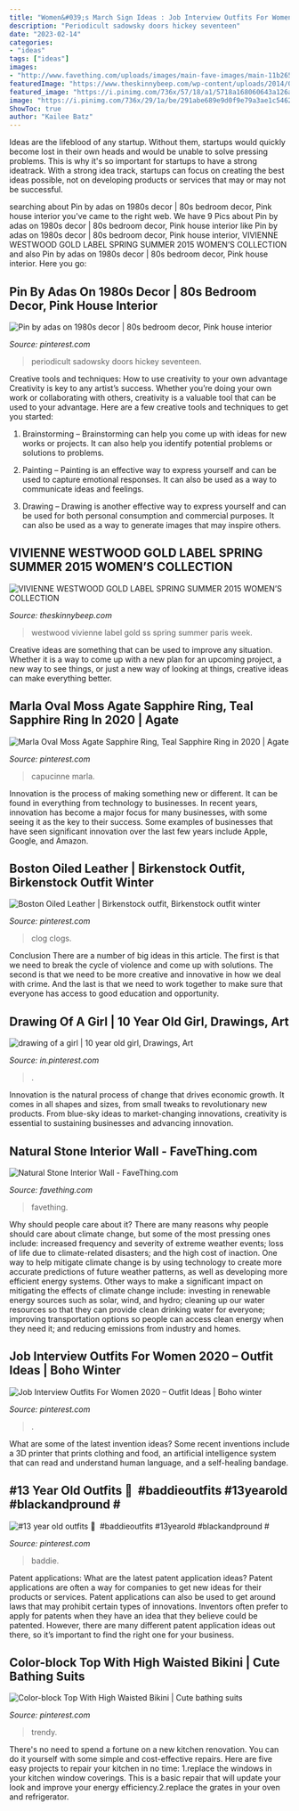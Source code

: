 ```yaml
---
title: "Women&#039;s March Sign Ideas : Job Interview Outfits For Women 2020 – Outfit Ideas"
description: "Periodicult sadowsky doors hickey seventeen"
date: "2023-02-14"
categories:
- "ideas"
tags: ["ideas"]
images:
- "http://www.favething.com/uploads/images/main-fave-images/main-11b2658ae202f0369d4aab1b6a68c4eb7ef0a0f7.jpg"
featuredImage: "https://www.theskinnybeep.com/wp-content/uploads/2014/09/SS-2015-Vivienne-Westwood-Gold-Label-Fashion-Show.jpg"
featured_image: "https://i.pinimg.com/736x/57/18/a1/5718a168060643a126af3980a5f51f82.jpg"
image: "https://i.pinimg.com/736x/29/1a/be/291abe689e9d0f9e79a3ae1c5462811d.jpg"
ShowToc: true
author: "Kailee Batz"
---
```



Ideas are the lifeblood of any startup. Without them, startups would quickly become lost in their own heads and would be unable to solve pressing problems. This is why it's so important for startups to have a strong ideatrack. With a strong idea track, startups can focus on creating the best ideas possible, not on developing products or services that may or may not be successful.

	

		
searching about Pin by adas on 1980s decor | 80s bedroom decor, Pink house interior you've came to the right web. We have 9 Pics about Pin by adas on 1980s decor | 80s bedroom decor, Pink house interior like Pin by adas on 1980s decor | 80s bedroom decor, Pink house interior, VIVIENNE WESTWOOD GOLD LABEL SPRING SUMMER 2015 WOMEN’S COLLECTION and also Pin by adas on 1980s decor | 80s bedroom decor, Pink house interior. Here you go:
		
    
## Pin By Adas On 1980s Decor | 80s Bedroom Decor, Pink House Interior

<img loading=lazy src="https://i.pinimg.com/736x/2a/9f/86/2a9f8641d18474ad4c38dadbbf143b2b.jpg" onerror="this.onerror=null;this.src='https://tse3.mm.bing.net/th?id=OIP.v1tGCH7MzUdU4KKKGEMBwAHaKZ&amp;pid=15.1';" alt="Pin by adas on 1980s decor | 80s bedroom decor, Pink house interior">

_Source: pinterest.com_

>periodicult sadowsky doors hickey seventeen. 

	

Creative tools and techniques: How to use creativity to your own advantage
Creativity is key to any artist’s success. Whether you’re doing your own work or collaborating with others, creativity is a valuable tool that can be used to your advantage. Here are a few creative tools and techniques to get you started:
1. Brainstorming – Brainstorming can help you come up with ideas for new works or projects. It can also help you identify potential problems or solutions to problems.

2. Painting – Painting is an effective way to express yourself and can be used to capture emotional responses. It can also be used as a way to communicate ideas and feelings.

3. Drawing – Drawing is another effective way to express yourself and can be used for both personal consumption and commercial purposes. It can also be used as a way to generate images that may inspire others.


    
## VIVIENNE WESTWOOD GOLD LABEL SPRING SUMMER 2015 WOMEN’S COLLECTION

<img loading=lazy src="https://www.theskinnybeep.com/wp-content/uploads/2014/09/SS-2015-Vivienne-Westwood-Gold-Label-Fashion-Show.jpg" onerror="this.onerror=null;this.src='https://tse3.mm.bing.net/th?id=OIP.ltRPEPSUBP9Cbn_-xyf4ZQHaLH&amp;pid=15.1';" alt="VIVIENNE WESTWOOD GOLD LABEL SPRING SUMMER 2015 WOMEN’S COLLECTION">

_Source: theskinnybeep.com_

>westwood vivienne label gold ss spring summer paris week. 

	

Creative ideas are something that can be used to improve any situation. Whether it is a way to come up with a new plan for an upcoming project, a new way to see things, or just a new way of looking at things, creative ideas can make everything better.

    
## Marla Oval Moss Agate Sapphire Ring, Teal Sapphire Ring In 2020 | Agate

<img loading=lazy src="https://i.pinimg.com/736x/11/6c/25/116c25780a485d90ba30b06e76fc8bc6.jpg" onerror="this.onerror=null;this.src='https://tse3.mm.bing.net/th?id=OIP.WUz4ZAhgUfZbjp7dWLcw0wHaHC&amp;pid=15.1';" alt="Marla Oval Moss Agate Sapphire Ring, Teal Sapphire Ring in 2020 | Agate">

_Source: pinterest.com_

>capucinne marla. 

	

Innovation is the process of making something new or different. It can be found in everything from technology to businesses. In recent years, innovation has become a major focus for many businesses, with some seeing it as the key to their success. Some examples of businesses that have seen significant innovation over the last few years include Apple, Google, and Amazon.

    
## Boston Oiled Leather | Birkenstock Outfit, Birkenstock Outfit Winter

<img loading=lazy src="https://i.pinimg.com/736x/f2/cb/3c/f2cb3c8da6c95a249d23f136d2dc82ed.jpg" onerror="this.onerror=null;this.src='https://tse2.mm.bing.net/th?id=OIP.wAFqcmboV17w-ddQBHnahAHaLH&amp;pid=15.1';" alt="Boston Oiled Leather | Birkenstock outfit, Birkenstock outfit winter">

_Source: pinterest.com_

>clog clogs. 

	

Conclusion
There are a number of big ideas in this article. The first is that we need to break the cycle of violence and come up with solutions. The second is that we need to be more creative and innovative in how we deal with crime. And the last is that we need to work together to make sure that everyone has access to good education and opportunity.

    
## Drawing Of A Girl | 10 Year Old Girl, Drawings, Art

<img loading=lazy src="https://i.pinimg.com/736x/9e/39/87/9e3987f4a5b0752d445454e11cb26a5a.jpg" onerror="this.onerror=null;this.src='https://tse4.mm.bing.net/th?id=OIP.schDYinxv7F7iEGFb9h9nAHaJ3&amp;pid=15.1';" alt="drawing of a girl | 10 year old girl, Drawings, Art">

_Source: in.pinterest.com_

>. 

	

Innovation is the natural process of change that drives economic growth. It comes in all shapes and sizes, from small tweaks to revolutionary new products. From blue-sky ideas to market-changing innovations, creativity is essential to sustaining businesses and advancing innovation.

    
## Natural Stone Interior Wall - FaveThing.com

<img loading=lazy src="http://www.favething.com/uploads/images/main-fave-images/main-11b2658ae202f0369d4aab1b6a68c4eb7ef0a0f7.jpg" onerror="this.onerror=null;this.src='https://tse1.mm.bing.net/th?id=OIP.MTnB4_mCEl8VQv8NzgYM2gHaLI&amp;pid=15.1';" alt="Natural Stone Interior Wall - FaveThing.com">

_Source: favething.com_

>favething. 

	

Why should people care about it?
There are many reasons why people should care about climate change, but some of the most pressing ones include: increased frequency and severity of extreme weather events; loss of life due to climate-related disasters; and the high cost of inaction.
One way to help mitigate climate change is by using technology to create more accurate predictions of future weather patterns, as well as developing more efficient energy systems. Other ways to make a significant impact on mitigating the effects of climate change include: investing in renewable energy sources such as solar, wind, and hydro; cleaning up our water resources so that they can provide clean drinking water for everyone; improving transportation options so people can access clean energy when they need it; and reducing emissions from industry and homes.

    
## Job Interview Outfits For Women 2020 – Outfit Ideas | Boho Winter

<img loading=lazy src="https://i.pinimg.com/736x/29/1a/be/291abe689e9d0f9e79a3ae1c5462811d.jpg" onerror="this.onerror=null;this.src='https://tse3.mm.bing.net/th?id=OIP.vyrT0TnUIcjCxDbgUkNmbgHaLH&amp;pid=15.1';" alt="Job Interview Outfits For Women 2020 – Outfit Ideas | Boho winter">

_Source: pinterest.com_

>. 

	

What are some of the latest invention ideas?
Some recent inventions include a 3D printer that prints clothing and food, an artificial intelligence system that can read and understand human language, and a self-healing bandage.

    
## #13 Year Old Outfits 🥴 ️ #baddieoutfits #13yearold #blackandpround # ️

<img loading=lazy src="https://i.pinimg.com/736x/57/18/a1/5718a168060643a126af3980a5f51f82.jpg" onerror="this.onerror=null;this.src='https://tse2.mm.bing.net/th?id=OIP.JOCvlzSXuzGn_aLwye8hTAHaJ3&amp;pid=15.1';" alt="#13 year old outfits 🥴 ️ #baddieoutfits #13yearold #blackandpround # ️">

_Source: pinterest.com_

>baddie. 

	

Patent applications: What are the latest patent application ideas?
Patent applications are often a way for companies to get new ideas for their products or services. Patent applications can also be used to get around laws that may prohibit certain types of innovations. 
Inventors often prefer to apply for patents when they have an idea that they believe could be patented. However, there are many different patent application ideas out there, so it’s important to find the right one for your business.

    
## Color-block Top With High Waisted Bikini | Cute Bathing Suits

<img loading=lazy src="https://i.pinimg.com/736x/06/c6/4c/06c64c9959078ddf29fbcf1826b8c541.jpg" onerror="this.onerror=null;this.src='https://tse1.mm.bing.net/th?id=OIP.2JhbT3mau5OPx_EovQL2ugHaJ3&amp;pid=15.1';" alt="Color-block Top With High Waisted Bikini | Cute bathing suits">

_Source: pinterest.com_

>trendy. 

	

There's no need to spend a fortune on a new kitchen renovation. You can do it yourself with some simple and cost-effective repairs. Here are five easy projects to repair your kitchen in no time: 1.replace the windows in your kitchen window coverings. This is a basic repair that will update your look and improve your energy efficiency.2.replace the grates in your oven and refrigerator.

